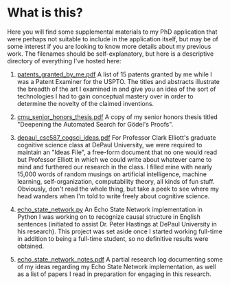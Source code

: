 # What is this?
Here you will find some supplemental materials to my PhD application that were perhaps not suitable to include in the application itself, but may be of some interest if you are looking to know more details about my previous work. The filenames should be self-explanatory, but here is a descriptive directory of everything I've hosted here:

1. [patents_granted_by_me.pdf](patents_granted_by_me.pdf)
A list of 15 patents granted by me while I was a Patent Examiner for the USPTO. The titles and abstracts illustrate the breadth of the art I examined in and give you an idea of the sort of technologies I had to gain conceptual mastery over in order to determine the novelty of the claimed inventions.

2. [cmu_senior_honors_thesis.pdf](cmu_senior_honors_thesis.pdf)
A copy of my senior honors thesis titled "Deepening the Automated Search for Gödel's Proofs".

3. [depaul_csc587_cogsci_ideas.pdf](depaul_csc587_cogsci_ideas.pdf)
For Professor Clark Elliott's graduate cognitive science class at DePaul University, we were required to maintain an "Ideas File", a free-form document that no one would read but Professor Elliott in which we could write about whatever came to mind and furthered our research in the class. I filled mine with nearly 15,000 words of random musings on artificial intelligence, machine learning, self-organization, computability theory, all kinds of fun stuff. Obviously, don't read the whole thing, but take a peek to see where my head wanders when I'm told to write freely about cognitive science.

4. [echo_state_network.py](echo_state_network.py)
An Echo State Network implementation in Python I was working on to recognize causal structure in English sentences (initiated to assist Dr. Peter Hastings at DePaul University in his research). This project was set aside once I started working full-time in addition to being a full-time student, so no definitive results were obtained.

5. [echo_state_network_notes.pdf](echo_state_network_notes.pdf)
A partial research log documenting some of my ideas regarding my Echo State Network implementation, as well as a list of papers I read in preparation for engaging in this research.

